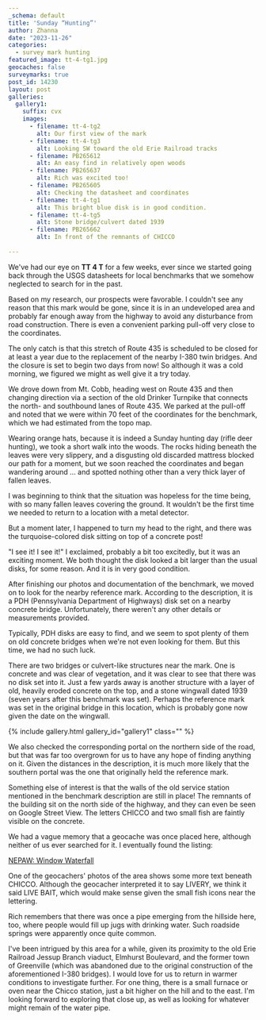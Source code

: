 ```yaml
---
_schema: default
title: 'Sunday “Hunting”'
author: Zhanna
date: "2023-11-26"
categories: 
  - survey mark hunting
featured_image: tt-4-tg1.jpg
geocaches: false
surveymarks: true
post_id: 14230
layout: post
galleries:
  gallery1:
    suffix: cvx
    images:
      - filename: tt-4-tg2
        alt: Our first view of the mark 
      - filename: tt-4-tg3
        alt: Looking SW toward the old Erie Railroad tracks      
      - filename: PB265612
        alt: An easy find in relatively open woods
      - filename: PB265637
        alt: Rich was excited too! 
      - filename: PB265605
        alt: Checking the datasheet and coordinates  
      - filename: tt-4-tg1
        alt: This bright blue disk is in good condition.                                             
      - filename: tt-4-tg5
        alt: Stone bridge/culvert dated 1939    
      - filename: PB265662
        alt: In front of the remnants of CHICCO       
        
---
```


We've had our eye on **TT 4 T** for a few weeks, ever since we started going back through the USGS datasheets for local benchmarks that we somehow neglected to search for in the past. 

Based on my research, our prospects were favorable. I couldn't see any reason that this mark would be gone, since it is in an undeveloped area and probably far enough away from the highway to avoid any disturbance from road construction. There is even a convenient parking pull-off very close to the coordinates. 

The only catch is that this stretch of Route 435 is scheduled to be closed for at least a year due to the replacement of the nearby I-380 twin bridges. And the closure is set to begin two days from now! So although it was a cold morning, we figured we might as well give it a try today.

We drove down from Mt. Cobb, heading west on Route 435 and then changing direction via a section of the old Drinker Turnpike that connects the north- and southbound lanes of Route 435. We parked at the pull-off and noted that we were within 70 feet of the coordinates for the benchmark, which we had estimated from the topo map. 

Wearing orange hats, because it is indeed a Sunday hunting day (rifle deer hunting), we took a short walk into the woods. The rocks hiding beneath the leaves were very slippery, and a disgusting old discarded mattress blocked our path for a moment, but we soon reached the coordinates and began wandering around ... and spotted nothing other than a very thick layer of fallen leaves. 

I was beginning to think that the situation was hopeless for the time being, with so many fallen leaves covering the ground. It wouldn't be the first time we needed to return to a location with a metal detector. 

But a moment later, I happened to turn my head to the right, and there was the turquoise-colored disk sitting on top of a concrete post! 

"I see it! I see it!" I exclaimed, probably a bit too excitedly, but it was an exciting moment. We both thought the disk looked a bit larger than the usual disks, for some reason. And it is in very good condition. 

After finishing our photos and documentation of the benchmark, we moved on to look for the nearby reference mark. According to the description, it is a PDH (Pennsylvania Department of Highways) disk set on a nearby concrete bridge. Unfortunately, there weren't any other details or measurements provided.

Typically, PDH disks are easy to find, and we seem to spot plenty of them on old concrete bridges when we're not even looking for them. But this time, we had no such luck. 

There are two bridges or culvert-like structures near the mark. One is concrete and was clear of vegetation, and it was clear to see that there was no disk set into it. Just a few yards away is another structure with a layer of old, heavily eroded concrete on the top, and a stone wingwall dated 1939 (seven years after this benchmark was set). Perhaps the reference mark was set in the original bridge in this location, which is probably gone now given the date on the wingwall. 

{% include gallery.html gallery_id="gallery1" class="" %}

We also checked the corresponding portal on the northern side of the road, but that was far too overgrown for us to have any hope of finding anything on it. Given the distances in the description, it is much more likely that the southern portal was the one that originally held the reference mark.

Something else of interest is that the walls of the old service station mentioned in the benchmark description are still in place! The remnants of the building sit on the north side of the highway, and they can even be seen on Google Street View. The letters CHICCO and two small fish are faintly visible on the concrete.

We had a vague memory that a geocache was once placed here, although neither of us ever searched for it. I eventually found the listing:

[NEPAW: Window Waterfall](https://www.geocaching.com/geocache/GC2Z0BZ_nepaw-window-waterfall)

One of the geocachers' photos of the area shows some more text beneath CHICCO. Although the geocacher interpreted it to say LIVERY, we think it said LIVE BAIT, which would make sense given the small fish icons near the lettering.

Rich remembers that there was once a pipe emerging from the hillside here, too, where people would fill up jugs with drinking water. Such roadside springs were apparently once quite common.


I've been intrigued by this area for a while, given its proximity to the old Erie Railroad Jessup Branch viaduct, Elmhurst Boulevard, and the former town of Greenville (which was abandoned due to the original construction of the aforementioned I-380 bridges). I would love for us to return in warmer conditions to investigate further. For one thing, there is a small furnace or oven near the Chicco station, just a bit higher on the hill and to the east. I'm looking forward to exploring that close up, as well as looking for whatever might remain of the water pipe.